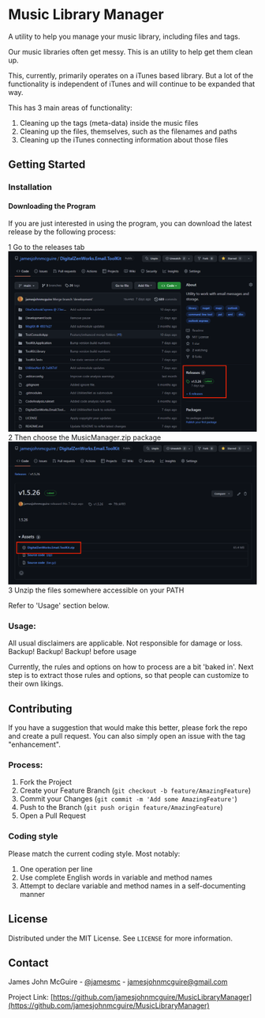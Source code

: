 # Music Library Manager
A utility to help you manage your music library, including files and tags.

Our music libraries often get messy.  This is an utility to help get them clean up.

This, currently, primarily operates on a iTunes based library.  But a lot of the functionality is independent of iTunes and will continue to be expanded that way.

This has 3 main areas of functionality:
1. Cleaning up the tags (meta-data) inside the music files
2. Cleaning up the files, themselves, such as the filenames and paths
3. Cleaning up the iTunes connecting information about those files

## Getting Started

### Installation
#### Downloading the Program

If you are just interested in using the program, you can download the latest release by the following process:

1 Go to the releases tab !["GitHub Release Tab"](GitHub1.png "GitHub Release Tab")  
2 Then choose the MusicManager.zip
 package !["Packages"](GitHub2.png "Packages")  
3 Unzip the files somewhere accessible on your PATH  

Refer to 'Usage' section below.  


### Usage:

All usual disclaimers are applicable.  Not responsible for damage or loss.  Backup! Backup! Backup! before usage

Currently, the rules and options on how to process are a bit 'baked in'.  Next step is to extract those rules and options, so that people can customize to their own likings.

## Contributing

If you have a suggestion that would make this better, please fork the repo and create a pull request. You can also simply open an issue with the tag "enhancement".

### Process:

1. Fork the Project
2. Create your Feature Branch (`git checkout -b feature/AmazingFeature`)
3. Commit your Changes (`git commit -m 'Add some AmazingFeature'`)
4. Push to the Branch (`git push origin feature/AmazingFeature`)
5. Open a Pull Request

### Coding style
Please match the current coding style.  Most notably:  
1. One operation per line
2. Use complete English words in variable and method names
3. Attempt to declare variable and method names in a self-documenting manner


## License

Distributed under the MIT License. See `LICENSE` for more information.

## Contact

James John McGuire - [@jamesmc](https://twitter.com/jamesmc) - jamesjohnmcguire@gmail.com

Project Link: [https://github.com/jamesjohnmcguire/MusicLibraryManager](https://github.com/jamesjohnmcguire/MusicLibraryManager)
